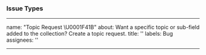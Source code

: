 ### Issue Types
---
name: "Topic Request \U0001F41B"
about: Want a specific topic or sub-field added to the collection? Create a topic request.
title: ''
labels: Bug
assignees: ''

---
